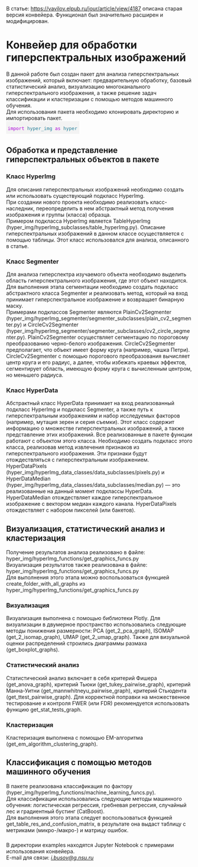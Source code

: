 В статье: https://vavilov.elpub.ru/jour/article/view/4187 описана старая версия конвейера. Функционал был значительно расширен и модифицирован.

# Конвейер для обработки гиперспектральных изображений
В данной работе был создан пакет для анализа гиперспектральных изображений, который включает: предварительную обработку, базовый статистический анализ, визуализацию многоканального гиперспектрального изображения, а также решение задач классификации и кластеризации с помощью методов машинного обучения.   
Для использования пакета необходимо клонировать директорию и импортировать пакет.  
![import](https://github.com/igor2704/Hyperspectral_images/blob/main/images/import.png)  

## Обработка и представление гиперспектральных объектов в пакете
### Класс HyperImg
Для описания гиперспектральных изображений необходимо создать или использовать существующий подкласс HyperImg.  
При создании нового проекта необходимо реализовать класс-наследник, переопределить в нем абстрактный метод получения изображения и группы (класса) образца.    
Примером подкласса HyperImg является TableHyperImg (hyper_img/hyperImg_subclasses/table_hyperImg.py). Описание гиперспектральных изображений в данном классе осуществляется с помощью таблицы. Этот класс использовался для анализа, описанного в статье.  

### Класс Segmenter
Для анализа гиперспектра изучаемого объекта необходимо выделить область гиперспектрального изображения, где этот объект находится. 
Для выполнения этапа сегментации необходимо создать подкласс абстрактного класса Segmenter и реализовать метод, который на вход принимает гиперспектральное изображение и возвращает бинарную маску.  
Примерами подклассов Segmenter являются PlainCv2Segmenter (hyper_img/hyperImg_segmenter/segmenter_subclasses/plain_cv2_segmenter.py) и CircleCv2Segmenter (hyper_img/hyperImg_segmenter/segmenter_subclasses/cv2_circle_segmenter.py). PlainCv2Segmenter осуществляет сегментацию по пороговому преобразованию черно-белого изображения. CircleCv2Segmenter предполагает, что объект имеет форму круга (например, чашка Петри). CircleCv2Segmenter с помощью порогового преобразования вычисляет центр круга и его радиус, а далее, чтобы избежать краевых эффектов, сегментирует область, имеющую форму круга с вычисленным центром, но меньшего радиуса.   

### Класс HyperData
Абстрактный класс HyperData принимает на вход реализованный подкласс HyperImg и подкласс Segmenter, а также путь к гиперспектральным изображениям и набор исследуемых факторов (например, мутация зерен и серия съемки). Этот класс содержит информацию о множестве гиперспектральных изображений, а также представление этих изображений. Все реализованные в пакете функции работают с объектом этого класса. Необходимо создать подкласс этого класса, реализовав метод извлечения признаков из гиперспектрального изображения. Эти признаки будут отождествляться с гиперспектральным изображением.  
HyperDataPixels (hyper_img/hyperImg_data_classes/data_subclasses/pixels.py) и HyperDataMedian (hyper_img/hyperImg_data_classes/data_subclasses/median.py) — это реализованные на данный момент подклассы HyperData. HyperDataMedian отождествляет каждое гиперспектральное изображение с вектором медиан каждого канала. HyperDataPixels отождествляет с набором пикселей (или бакетов).  

## Визуализация, статистический анализ и кластеризация
Получение результатов анализа реализовано в файле: hyper_img/hyperImg_functions/get_graphics_funcs.py  
Визуализация результатов также реализована в файле: hyper_img/hyperImg_functions/get_graphics_funcs.py  
Для выполнения этого этапа можно воспользоваться функцией create_folder_with_all_graphs из hyper_img/hyperImg_functions/get_graphics_funcs.py  

### Визуализация
Визуализация выполнена с помощью библиотеки Plotly. Для визуализации в двумерное пространство использовались следующие методы понижения размерности: PCA (get_2_pca_graph), ISOMAP (get_2_isomap_graph), UMAP (get_2_umap_graph). Также для визуальной оценки распределений строились диаграммы размаха (get_boxplot_graphs).  

### Статистический анализ
Статистический анализ включает в себя критерий Фишера (get_anova_graph), критерий Тьюки (get_tukey_pairwise_graph), критерий Манна-Уитни (get_mannwhitneyu_pairwise_graph), критерий Стьюдента (get_ttest_pairwise_graph). Для корректной поправки на множественное тестирование и контроля FWER (или FDR) рекомендуется использовать функцию get_stat_tests_graph.  

### Кластеризация
Кластеризация выполнена с помощью EM-алгоритма (get_em_algorithm_clustering_graph).  

## Классификация с помощью методов машинного обучения
В пакете реализована классификация по фактору (hyper_img/hyperImg_functions/machine_learning_funcs.py).  
Для классификации использовались следующие методы машинного обучения: логистическая регрессия, гребневая регрессия, случайный лес и градиентный бустинг (CatBoost).   
Для выполнения этого этапа следует воспользоваться функцией get_table_res_and_confusion_matrix, в результате она выдаст таблицу с метриками (микро-/макро-) и матрицу ошибок.  

### 
В директории examples находятся Jupyter Notebook с примерами использования конвейера.  
E-mail для связи: *i.busov@g.nsu.ru*


